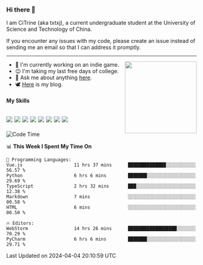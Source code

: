 ### Hi there 👋

I am CiTrine (aka txtxj), a current undergraduate student at the University of Science and Technology of China.

If you encounter any issues with my code, please create an issue instead of sending me an email so that I can address it promptly.

---

<img align="right" height="190" src="http://github-profile-summary-cards.vercel.app/api/cards/stats?username=txtxj&theme=vue">

- 🌱 I'm currently working on an indie game.
- 😉 I'm taking my last free days of college.
- 💬 Ask me about anything [here](https://github.com/txtxj/txtxj/issues).
- 🕊️ [Here](https://txtxj.top) is my blog.

#### My Skills

![](https://img.shields.io/badge/Unity-000000?logo=unity&logoColor=fff)
![](https://img.shields.io/badge/C%23-239120?logo=csharp&logoColor=fff)
![](https://img.shields.io/badge/Python-3e74a2?logo=python&logoColor=fff)
![](https://img.shields.io/badge/C++-65318e?logo=cplusplus&logoColor=fff)
![](https://img.shields.io/badge/C-5654a2?logo=c&logoColor=fff)
![](https://img.shields.io/badge/Vue-4FC08D?logo=vuedotjs&logoColor=fff)
![](https://img.shields.io/badge/Blender-f5792a?logo=blender&logoColor=fff)
![](https://img.shields.io/badge/MS%20SQL-cc2927?logo=microsoftsqlserver&logoColor=fff)
---

<!--START_SECTION:waka-->
![Code Time](http://img.shields.io/badge/Code%20Time-1%2C749%20hrs%2023%20mins-blue)

📊 **This Week I Spent My Time On** 

```text
💬 Programming Languages: 
Vue.js                   11 hrs 37 mins      ██████████████░░░░░░░░░░░   56.57 % 
Python                   6 hrs 6 mins        ███████░░░░░░░░░░░░░░░░░░   29.69 % 
TypeScript               2 hrs 32 mins       ███░░░░░░░░░░░░░░░░░░░░░░   12.38 % 
Markdown                 7 mins              ░░░░░░░░░░░░░░░░░░░░░░░░░   00.58 % 
HTML                     6 mins              ░░░░░░░░░░░░░░░░░░░░░░░░░   00.50 % 

🔥 Editors: 
WebStorm                 14 hrs 26 mins      ██████████████████░░░░░░░   70.29 % 
PyCharm                  6 hrs 6 mins        ███████░░░░░░░░░░░░░░░░░░   29.71 % 
```


 Last Updated on 2024-04-04 20:10:59 UTC
<!--END_SECTION:waka-->
